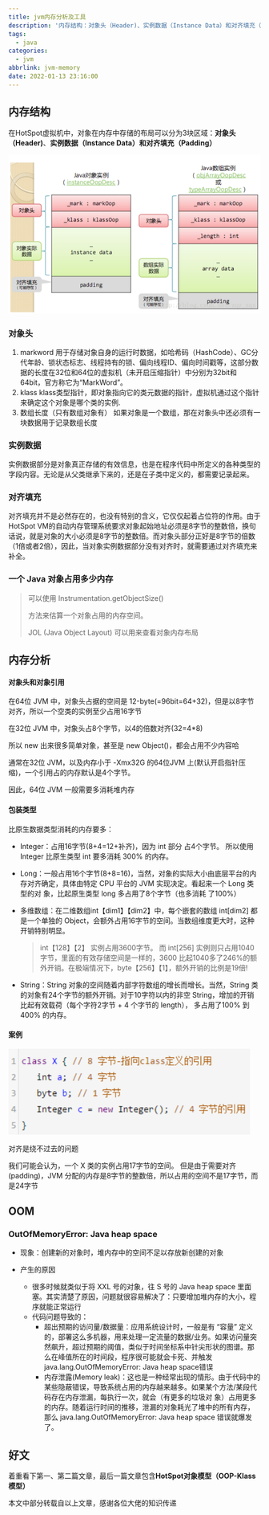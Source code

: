 ```yaml
---
title: jvm内存分析及工具
description: '内存结构：对象头（Header)、实例数据（Instance Data）和对齐填充（Padding）'
tags:
  - java
categories:
  - jvm
abbrlink: jvm-memory
date: 2022-01-13 23:16:00
---
```


## 内存结构

在HotSpot虚拟机中，对象在内存中存储的布局可以分为3块区域：**对象头（Header)**、**实例数据（Instance Data）**和**对齐填充（Padding）**

<img src="jvm-memory/image-20220117103745812.png" alt="image-20220117103745812" style="zoom:70%;" />

### 对象头

1. markword
   用于存储对象自身的运行时数据，如哈希码（HashCode）、GC分代年龄、锁状态标志、线程持有的锁、偏向线程ID、偏向时间戳等，这部分数据的长度在32位和64位的虚拟机（未开启压缩指针）中分别为32bit和64bit，官方称它为“MarkWord”。
2. klass
   klass类型指针，即对象指向它的类元数据的指针，虚拟机通过这个指针来确定这个对象是哪个类的实例.
3. 数组长度（只有数组对象有）
   如果对象是一个数组，那在对象头中还必须有一块数据用于记录数组长度

### 实例数据
实例数据部分是对象真正存储的有效信息，也是在程序代码中所定义的各种类型的字段内容。无论是从父类继承下来的，还是在子类中定义的，都需要记录起来。

### 对齐填充
对齐填充并不是必然存在的，也没有特别的含义，它仅仅起着占位符的作用。由于HotSpot VM的自动内存管理系统要求对象起始地址必须是8字节的整数倍，换句话说，就是对象的大小必须是8字节的整数倍。而对象头部分正好是8字节的倍数（1倍或者2倍），因此，当对象实例数据部分没有对齐时，就需要通过对齐填充来补全。

### 一个 Java 对象占用多少内存

> 可以使用 Instrumentation.getObjectSize() 
>
> 方法来估算一个对象占用的内存空间。
>
> JOL (Java Object Layout) 可以用来查看对象内存布局

## 内存分析

#### 对象头和对象引用

在64位 JVM 中，对象头占据的空间是 12-byte(=96bit=64+32)，但是以8字节对齐，所以一个空类的实例至少占用16字节

在32位 JVM 中，对象头占8个字节，以4的倍数对齐(32=4*8)

所以 new 出来很多简单对象，甚至是 new Object()，都会占用不少内容哈

通常在32位 JVM，以及内存小于 -Xmx32G 的64位JVM 上(默认开启指针压缩)，一个引用占的内存默认是4个字节。

因此，64位 JVM 一般需要多消耗堆内存

#### 包装类型

比原生数据类型消耗的内存要多： 

* Integer：占用16字节(8+4=12+补齐)，因为 int 部分 占4个字节。 所以使用 Integer 比原生类型 int 要多消耗 300% 的内存。 

* Long：一般占用16个字节(8+8=16)，当然，对象的实际大小由底层平台的内存对齐确定，具体由特定 CPU 平台的 JVM 实现决定。看起来一个 Long 类型的对 象，比起原生类型 long 多占用了8个字节（也多消耗 了100%）

* 多维数组：在二维数组int【dim1】【dim2】中，每个嵌套的数组 int[dim2] 都是一个单独的 Object，会额外占用16字节的空间。当数组维度更大时，这种开销特别明显。

  > int【128】【2】 实例占用3600字节。 而 int[256] 实例则只占用1040字节，里面的有效存储空间是一样的，3600 比起1040多了246%的额外开销。在极端情况下，byte【256】【1】，额外开销的比例是19倍! 

* String：String 对象的空间随着内部字符数组的增长而增长。当然，String 类的对象有24个字节的额外开销。对于10字符以内的非空 String，增加的开销比起有效载荷（每个字符2字节 + 4 个字节的 length）， 多占用了100% 到 400% 的内存。

#### 案例

![image-20220117111450733](jvm-memory/image-20220117111450733.png)

对齐是绕不过去的问题

我们可能会认为，一个 X 类的实例占用17字节的空间。 但是由于需要对齐(padding)，JVM 分配的内存是8字节的整数倍，所以占用的空间不是17字节，而是24字节

## OOM

### OutOfMemoryError: Java heap space

* 现象：创建新的对象时，堆内存中的空间不足以存放新创建的对象

* 产生的原因
  * 很多时候就类似于将 XXL 号的对象，往 S 号的 Java heap space 里面塞。其实清楚了原因，问题就很容易解决了：只要增加堆内存的大小，程序就能正常运行
  * 代码问题导致的：
    * 超出预期的访问量/数据量：应用系统设计时，一般是有 “容量” 定义的，部署这么多机器，用来处理一定流量的数据/业务。如果访问量突然飙升，超过预期的阈值，类似于时间坐标系中针尖形状的图谱。那么在峰值所在的时间段，程序很可能就会卡死、并触发 java.lang.OutOfMemoryError: Java heap space错误
    * 内存泄露(Memory leak)：这也是一种经常出现的情形。由于代码中的某些隐蔽错误，导致系统占用的内存越来越多。如果某个方法/某段代码存在内存泄漏，每执行一次，就会（有更多的垃圾对 象）占用更多的内存。随着运行时间的推移，泄漏的对象耗光了堆中的所有内存，那么 java.lang.OutOfMemoryError: Java heap space 错误就爆发了。

## 好文

着重看下第一、第二篇文章，最后一篇文章包含**HotSpot对象模型（OOP-Klass模型）**

[深入理解Instrument]: https://www.jianshu.com/p/5c62b71fd882	"深入理解Instrument"
[一个Java对象占多少内存？]: https://cloud.tencent.com/developer/article/1596672	"一个Java对象占多少内存？"
[一个java对象到底占用多大内存]: https://www.cnblogs.com/zhanjindong/p/3757767.html	"一个java对象到底占用多大内存"
[一个对象占用多少字节]: https://www.iteye.com/blog/yueyemaitian-2033046	"一个对象占用多少字节"
[java对象结构]: https://blog.csdn.net/zqz_zqz/article/details/70246212	"java对象结构"

本文中部分转载自以上文章，感谢各位大佬的知识传递


